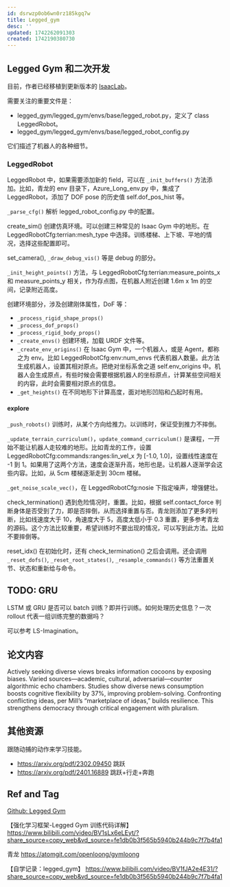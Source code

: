 ```yaml
---
id: dsrwzp0ob6wn0rz185kgq7w
title: Legged_gym
desc: ''
updated: 1742262091303
created: 1742190380730
---
```


## Legged Gym 和二次开发

目前，作者已经移植到更新版本的 [IsaacLab](https://github.com/isaac-sim/IsaacLab)。

需要关注的重要文件是：
- legged_gym/legged_gym/envs/base/legged_robot.py，定义了 class LeggedRobot。
- legged_gym/legged_gym/envs/base/legged_robot_config.py

它们描述了机器人的各种细节。

### LeggedRobot

LeggedRobot 中，如果需要添加新的 field，可以在 `_init_buffers()` 方法添加。比如，青龙的 env 目录下，Azure_Long_env.py 中，集成了 LeggedRobot，添加了 DOF pose 的历史值 self.dof_pos_hist 等。

`_parse_cfg()` 解析 legged_robot_config.py 中的配置。

create_sim() 创建仿真环境。可以创建三种常见的 Isaac Gym 中的地形。在 LeggedRobotCfg:terrian:mesh_type 中选择。训练楼梯、上下坡、平地的情况，选择这些配置即可。

set_camera(), `_draw_debug_vis()` 等是 debug 的部分。

`_init_height_points()` 方法，与 LeggedRobotCfg:terrian:measure_points_x 和 measure_points_y 相关，作为存点图，在机器人附近创建 1.6m x 1m 的空间，记录附近高度。

创建环境部分，涉及创建刚体属性，DoF 等：
- `_process_rigid_shape_props()`
- `_process_dof_props()`
- `_process_rigid_body_props()`
- `_create_envs()` 创建环境，加载 URDF 文件等。
- `_create_env_origins()` 在 Isaac Gym 中，一个机器人，或是 Agent，都称之为 env。比如 LeggedRobotCfg:env:num_envs 代表机器人数量。此方法生成机器人，设置其相对原点。把绝对坐标系舍之道 self.env_origins 中。机器人会生成原点，有些时候会需要根据机器人的坐标原点，计算某些空间相关的内容，此时会需要相对原点的信息。
- `_get_heights()` 在不同地形下计算高度，面对地形凹陷和凸起时有用。

#### explore

`_push_robots()` 训练时，从某个方向给推力。以训练时，保证受到推力不摔倒。

`_update_terrain_curriculum()`，`update_command_curriculum()` 是课程，一开始不能让机器人走较难的地形。比如青龙的工作，设置 LeggedRobotCfg:commands:ranges:lin_vel_x 为 [-1.0, 1.0]，设置线性速度在 -1 到 1。如果用了这两个方法，速度会逐渐升高，地形也是。让机器人逐渐学会这些内容。比如，从 5cm 楼梯逐渐走到 30cm 楼梯。

`_get_noise_scale_vec()`，在 LeggedRobotCfg:nosie 下指定噪声，增强健壮。

check_termination() 遇到危险情况时，重置。比如，根据 self.contact_force 判断身体是否受到了力，即是否摔倒，从而选择重置与否。青龙则添加了更多的判断，比如线速度大于 10，角速度大于 5，高度太低小于 0.3 重置，更多参考青龙的源码。这个方法比较重要，希望训练时不要出现的情况，可以写到此方法。比如不要摔倒等。

reset_idx() 在初始化时，还有 check_termination() 之后会调用。还会调用 `_reset_dofs()`, `_reset_root_states()`, `_resample_commands()` 等方法重置关节、状态和重新给与命令。

## TODO: GRU

LSTM 或 GRU 是否可以 batch 训练？即并行训练。如何处理历史信息？一次 rollout 代表一组训练完整的数据吗？

可以参考 LS-Imagination。

## 论文内容

Actively seeking diverse views breaks information cocoons by exposing biases. Varied sources—academic, cultural, adversarial—counter algorithmic echo chambers. Studies show diverse news consumption boosts cognitive flexibility by 37%, improving problem-solving. Confronting conflicting ideas, per Mill’s “marketplace of ideas,” builds resilience. This strengthens democracy through critical engagement with pluralism.

## 其他资源

跟随动捕的动作来学习技能。
- https://arxiv.org/pdf/2302.09450 跳跃
- https://arxiv.org/pdf/2401.16889 跳跃+行走+奔跑


## Ref and Tag

[Github: Legged Gym](https://github.com/leggedrobotics/legged_gym)

【强化学习框架-Legged Gym 训练代码详解】 https://www.bilibili.com/video/BV1sLx6eLEyt/?share_source=copy_web&vd_source=fe1db0b3f565b5940b244b9c7f7b4fa1

青龙
https://atomgit.com/openloong/gymloong


【自学记录：legged_gym】 https://www.bilibili.com/video/BV1fJA2e4E31/?share_source=copy_web&vd_source=fe1db0b3f565b5940b244b9c7f7b4fa1